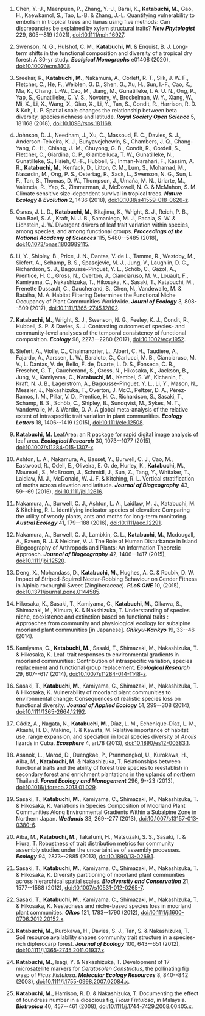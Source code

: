 


1. Chen, Y.-J., Maenpuen, P., Zhang, Y.-J., Barai, K., **Katabuchi, M.**, Gao,
H., Kaewkamol, S., Tao, L.-B. & Zhang, J.-L. Quantifying vulnerability
to embolism in tropical trees and lianas using five methods: Can
discrepancies be explained by xylem structural traits? ***New
Phytologist*** 229, 805--819 (2021),
[doi:10.1111/nph.16927](https://doi.org/10.1111/nph.16927).




1. Swenson, N. G., Hulshof, C. M., **Katabuchi, M.** & Enquist, B. J. Long-term
shifts in the functional composition and diversity of a tropical dry
forest: A 30-yr study. ***Ecolgical Monographs*** e01408 (2020),
[doi:10.1002/ecm.1408](https://doi.org/10.1002/ecm.1408).




1. Sreekar, R., **Katabuchi, M.**, Nakamura, A., Corlett, R. T., Slik, J. W.
F., Fletcher, C., He, F., Weiblen, G. D., Shen, G., Xu, H., Sun, I.-F.,
Cao, K., Ma, K., Chang, L.-W., Cao, M., Jiang, M., Gunatilleke, I. A. U.
N., Ong, P., Yap, S., Gunatilleke, C. V. S., Novotny, V., Brockelman, W.
Y., Xiang, W., Mi, X., Li, X., Wang, X., Qiao, X., Li, Y., Tan, S.,
Condit, R., Harrison, R. D. & Koh, L. P. Spatial scale changes the
relationship between beta diversity, species richness and latitude.
***Royal Society Open Science*** 5, 181168 (2018),
[doi:10.1098/rsos.181168](https://doi.org/10.1098/rsos.181168).




1. Johnson, D. J., Needham, J., Xu, C., Massoud, E. C., Davies, S. J.,
Anderson-Teixeira, K. J., Bunyavejchewin, S., Chambers, J. Q.,
Chang-Yang, C.-H., Chiang, J.-M., Chuyong, G. B., Condit, R., Cordell,
S., Fletcher, C., Giardina, C. P., Giambelluca, T. W., Gunatilleke, N.,
Gunatilleke, S., Hsieh, C.-F., Hubbell, S., Inman-Narahari, F., Kassim,
A. R., **Katabuchi, M.**, Kenfack, D., Litton, C. M., Lum, S., Mohamad, M.,
Nasardin, M., Ong, P. S., Ostertag, R., Sack, L., Swenson, N. G., Sun,
I. F., Tan, S., Thomas, D. W., Thompson, J., Umaña, M. N., Uriarte, M.,
Valencia, R., Yap, S., Zimmerman, J., McDowell, N. G. & McMahon, S. M.
Climate sensitive size-dependent survival in tropical trees. ***Nature
Ecology & Evolution*** 2, 1436 (2018),
[doi:10.1038/s41559-018-0626-z](https://doi.org/10.1038/s41559-018-0626-z).




1. Osnas, J. L. D., **Katabuchi, M.**, Kitajima, K., Wright, S. J., Reich, P.
B., Van Bael, S. A., Kraft, N. J. B., Samaniego, M. J., Pacala, S. W. &
Lichstein, J. W. Divergent drivers of leaf trait variation within
species, among species, and among functional groups. ***Proceedings of
the National Academy of Sciences*** 115, 5480--5485 (2018),
[doi:10.1073/pnas.1803989115](https://doi.org/10.1073/pnas.1803989115).




1. Li, Y., Shipley, B., Price, J. N., Dantas, V. de L., Tamme, R., Westoby,
M., Siefert, A., Schamp, B. S., Spasojevic, M. J., Jung, V., Laughlin,
D. C., Richardson, S. J., Bagousse-Pinguet, Y. L., Schöb, C., Gazol, A.,
Prentice, H. C., Gross, N., Overton, J., Cianciaruso, M. V., Louault,
F., Kamiyama, C., Nakashizuka, T., Hikosaka, K., Sasaki, T., Katabuchi,
M., Frenette Dussault, C., Gaucherand, S., Chen, N., Vandewalle, M. &
Batalha, M. A. Habitat Filtering Determines the Functional Niche
Occupancy of Plant Communities Worldwide. ***Journl of Ecology*** 3,
808--809 (2017),
[doi:10.1111/1365-2745.12802](https://doi.org/10.1111/1365-2745.12802).




1. **Katabuchi, M.**, Wright, S. J., Swenson, N. G., Feeley, K. J., Condit, R.,
Hubbell, S. P. & Davies, S. J. Contrasting outcomes of species- and
community-level analyses of the temporal consistency of functional
composition. ***Ecology*** 98, 2273--2280 (2017),
[doi:10.1002/ecy.1952](https://doi.org/10.1002/ecy.1952).




1. Siefert, A., Violle, C., Chalmandrier, L., Albert, C. H., Taudiere, A.,
Fajardo, A., Aarssen, L. W., Baraloto, C., Carlucci, M. B., Cianciaruso,
M. V., L. Dantas, V. de, Bello, F. de, Duarte, L. D. S., Fonseca, C. R.,
Freschet, G. T., Gaucherand, S., Gross, N., Hikosaka, K., Jackson, B.,
Jung, V., Kamiyama, C., **Katabuchi, M.**, Kembel, S. W., Kichenin, E.,
Kraft, N. J. B., Lagerström, A., Bagousse-Pinguet, Y. L., Li, Y., Mason,
N., Messier, J., Nakashizuka, T., Overton, J. McC., Peltzer, D. A.,
Pérez-Ramos, I. M., Pillar, V. D., Prentice, H. C., Richardson, S.,
Sasaki, T., Schamp, B. S., Schöb, C., Shipley, B., Sundqvist, M., Sykes,
M. T., Vandewalle, M. & Wardle, D. A. A global meta-analysis of the
relative extent of intraspecific trait variation in plant communities.
***Ecology Letters*** 18, 1406--1419 (2015),
[doi:10.1111/ele.12508](https://doi.org/10.1111/ele.12508).




1. **Katabuchi, M.** LeafArea: an R package for rapid digital image analysis of
leaf area. ***Ecological Research*** 30, 1073--1077 (2015),
[doi:10.1007/s11284-015-1307-x](https://doi.org/10.1007/s11284-015-1307-x).




1. Ashton, L. A., Nakamura, A., Basset, Y., Burwell, C. J., Cao, M.,
Eastwood, R., Odell, E., Oliveira, E. G. de, Hurley, K., **Katabuchi, M.**,
Maunsell, S., McBroom, J., Schmidl, J., Sun, Z., Tang, Y., Whitaker, T.,
Laidlaw, M. J., McDonald, W. J. F. & Kitching, R. L. Vertical
stratification of moths across elevation and latitude. ***Journal of
Biogeography*** 43, 59--69 (2016),
[doi:10.1111/jbi.12616](https://doi.org/10.1111/jbi.12616).




1. Nakamura, A., Burwell, C. J., Ashton, L. A., Laidlaw, M. J., Katabuchi,
M. & Kitching, R. L. Identifying indicator species of elevation:
Comparing the utility of woody plants, ants and moths for long-term
monitoring. ***Austral Ecology*** 41, 179--188 (2016),
[doi:10.1111/aec.12291](https://doi.org/10.1111/aec.12291).




1. Nakamura, A., Burwell, C. J., Lambkin, C. L., **Katabuchi, M.**, Mcdougall,
A., Raven, R. J. & Neldner, V. J. The Role of Human Disturbance in
Island Biogeography of Arthropods and Plants: An Information Theoretic
Approach. ***Journal of Biogeography*** 42, 1406--1417 (2015),
[doi:10.1111/jbi.12520](https://doi.org/10.1111/jbi.12520).




1. Deng, X., Mohandass, D., **Katabuchi, M.**, Hughes, A. C. & Roubik, D. W.
Impact of Striped-Squirrel Nectar-Robbing Behaviour on Gender Fitness in
Alpinia roxburghii Sweet (Zingiberaceae). ***PLoS ONE*** 10, (2015),
[doi:10.1371/journal.pone.0144585](https://doi.org/10.1371/journal.pone.0144585).




1. Hikosaka, K., Sasaki, T., Kamiyama, C., **Katabuchi, M.**, Oikawa, S.,
Shimazaki, M., Kimura, K. & Nakshizuka, T. Understanding of species
niche, coexistence and extinction based on functional traits :
Approaches from community and physiological ecology for subalpine
moorland plant communities \[in Japanese\]. ***Chikyu-Kankyo*** 19,
33--46 (2014).




1. Kamiyama, C., **Katabuchi, M.**, Sasaki, T., Shimazaki, M., Nakashizuka, T.
& Hikosaka, K. Leaf-trait responses to environmental gradients in
moorland communities: Contribution of intraspecific variation, species
replacement and functional group replacement. ***Ecological Research***
29, 607--617 (2014),
[doi:10.1007/s11284-014-1148-z](https://doi.org/10.1007/s11284-014-1148-z).




1. Sasaki, T., **Katabuchi, M.**, Kamiyama, C., Shimazaki, M., Nakashizuka, T.
& Hikosaka, K. Vulnerability of moorland plant communities to
environmental change: Consequences of realistic species loss on
functional diversity. ***Journal of Applied Ecology*** 51, 299--308
(2014),
[doi:10.1111/1365-2664.12192](https://doi.org/10.1111/1365-2664.12192).




1. Cádiz, A., Nagata, N., **Katabuchi, M.**, Dı́az, L. M., Echenique-Dı́az, L.
M., Akashi, H. D., Makino, T. & Kawata, M. Relative importance of
habitat use, range expansion, and speciation in local species diversity
of *Anolis* lizards in Cuba. ***Ecosphere*** 4, art78 (2013),
[doi:10.1890/es12-00383.1](https://doi.org/10.1890/es12-00383.1).




1. Asanok, L., Marod, D., Duengkae, P., Pranmongkol, U., Kurokawa, H.,
Aiba, M., **Katabuchi, M.** & Nakashizuka, T. Relationships between
functional traits and the ability of forest tree species to reestablish
in secondary forest and enrichment plantations in the uplands of
northern Thailand. ***Forest Ecology and Management*** 296, 9--23
(2013),
[doi:10.1016/j.foreco.2013.01.029](https://doi.org/10.1016/j.foreco.2013.01.029).




1. Sasaki, T., **Katabuchi, M.**, Kamiyama, C., Shimazaki, M., Nakashizuka, T.
& Hikosaka, K. Variations in Species Composition of Moorland Plant
Communities Along Environmental Gradients Within a Subalpine Zone in
Northern Japan. ***Wetlands*** 33, 269--277 (2013),
[doi:10.1007/s13157-013-0380-6](https://doi.org/10.1007/s13157-013-0380-6).




1. Aiba, M., **Katabuchi, M.**, Takafumi, H., Matsuzaki, S. S., Sasaki, T. &
Hiura, T. Robustness of trait distribution metrics for community
assembly studies under the uncertainties of assembly processes.
***Ecology*** 94, 2873--2885 (2013),
[doi:10.1890/13-0269.1](https://doi.org/10.1890/13-0269.1).




1. Sasaki, T., **Katabuchi, M.**, Kamiyama, C., Shimazaki, M., Nakashizuka, T.
& Hikosaka, K. Diversity partitioning of moorland plant communities
across hierarchical spatial scales. ***Biodiversity and Conservation***
21, 1577--1588 (2012),
[doi:10.1007/s10531-012-0265-7](https://doi.org/10.1007/s10531-012-0265-7).




1. Sasaki, T., **Katabuchi, M.**, Kamiyama, C., Shimazaki, M., Nakashizuka, T.
& Hikosaka, K. Nestedness and niche-based species loss in moorland plant
communities. ***Oikos*** 121, 1783--1790 (2012),
[doi:10.1111/j.1600-0706.2012.20152.x](https://doi.org/10.1111/j.1600-0706.2012.20152.x).




1. **Katabuchi, M.**, Kurokawa, H., Davies, S. J., Tan, S. & Nakashizuka, T.
Soil resource availability shapes community trait structure in a
species-rich dipterocarp forest. ***Journal of Ecology*** 100, 643--651
(2012),
[doi:10.1111/j.1365-2745.2011.01937.x](https://doi.org/10.1111/j.1365-2745.2011.01937.x).




1. **Katabuchi, M.**, Isagi, Y. & Nakashizuka, T. Development of 17
microsatellite markers for *Ceratosolen Constrictus*, the pollinating
fig wasp of *Ficus Fistulosa*. ***Molecular Ecology Resources*** 8,
840--842 (2008),
[doi:10.1111/j.1755-0998.2007.02084.x](https://doi.org/10.1111/j.1755-0998.2007.02084.x).




1. **Katabuchi, M.**, Harrison, R. D. & Nakashizuka, T. Documenting the effect
of foundress number in a dioecious fig, *Ficus Fistulosa*, in Malaysia.
***Biotropica*** 40, 457--461 (2008),
[doi:10.1111/j.1744-7429.2008.00405.x](https://doi.org/10.1111/j.1744-7429.2008.00405.x).
